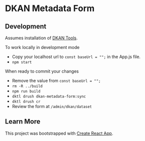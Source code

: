 # DKAN Metadata Form

## Development

Assumes installation of [DKAN Tools](https://github.com/getkdkan/dkan-tools).

To work locally in development mode
- Copy your localhost url to `const baseUrl = "";` in the App.js file.
- `npm start`

When ready to commit your changes
- Remove the value from `const baseUrl = "";`
- `rm -R ../build`
- `npm run build`
- `dktl drush dkan-metadata-form:sync`
- `dktl drush cr`
- Review the form at `/admin/dkan/dataset`



## Learn More

This project was bootstrapped with [Create React App](https://github.com/facebook/create-react-app).
